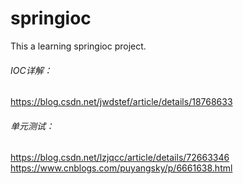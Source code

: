 # springioc
This a learning springioc project.

###### IOC详解：
https://blog.csdn.net/jwdstef/article/details/18768633

###### 单元测试：
https://blog.csdn.net/lzjqcc/article/details/72663346
https://www.cnblogs.com/puyangsky/p/6661638.html
